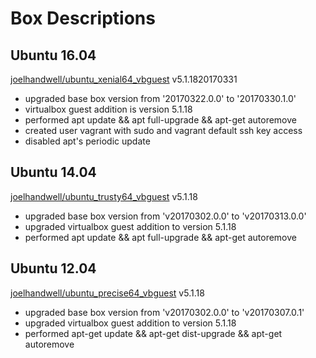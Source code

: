 # Box Descriptions

## Ubuntu 16.04 
[joelhandwell/ubuntu_xenial64_vbguest](https://atlas.hashicorp.com/joelhandwell/boxes/ubuntu_xenial64_vbguest/) v5.1.1820170331
* upgraded base box version from '20170322.0.0' to '20170330.1.0'
* virtualbox guest addition is version 5.1.18
* performed apt update && apt full-upgrade && apt-get autoremove
* created user vagrant with sudo and vagrant default ssh key access
* disabled apt's periodic update

## Ubuntu 14.04 
[joelhandwell/ubuntu_trusty64_vbguest](https://atlas.hashicorp.com/joelhandwell/boxes/ubuntu_trusty64_vbguest) v5.1.18
* upgraded base box version from 'v20170302.0.0' to 'v20170313.0.0'
* upgraded virtualbox guest addition to version 5.1.18
* performed apt update && apt full-upgrade && apt-get autoremove

## Ubuntu 12.04
[joelhandwell/ubuntu_precise64_vbguest](https://atlas.hashicorp.com/joelhandwell/boxes/ubuntu_precise64_vbguest) v5.1.18
* upgraded base box version from 'v20170302.0.0' to 'v20170307.0.1'
* upgraded virtualbox guest addition to version 5.1.18
* performed apt-get update && apt-get dist-upgrade && apt-get autoremove
